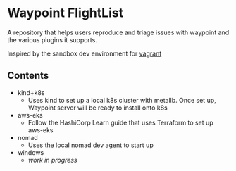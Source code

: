 # Waypoint FlightList

A repository that helps users reproduce and triage issues with waypoint and the
various plugins it supports.

Inspired by the sandbox dev environment for [vagrant](https://github.com/briancain/congenial-octo-palm-tree)

## Contents

- kind+k8s
  + Uses kind to set up a local k8s cluster with metallb. Once set up, Waypoint
  server will be ready to install onto k8s
- aws-eks
  + Follow the HashiCorp Learn guide that uses Terraform to set up aws-eks
- nomad
  + Uses the local nomad dev agent to start up
- windows
  + _work in progress_
